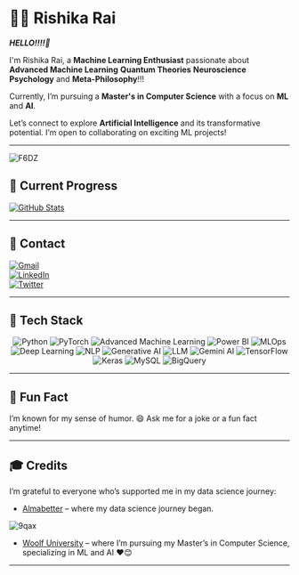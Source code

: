 <!--- Hi there! 👋 I'm Rishika Rai, a passionate Data Scientist and ML Engineer. Let's connect and collaborate! -->

<!--- Hi there! 👋 I'm Rishika Rai, a passionate Data Scientist and ML Engineer. Let's connect and collaborate! -->

# 👩‍💻 Rishika Rai

***HELLO!!!!🙌***

I'm Rishika Rai, a **Machine Learning Enthusiast** passionate about **Advanced Machine Learning**   **Quantum Theories**   **Neuroscience**   **Psychology** and **Meta-Philosophy**!!!
 
Currently, I’m pursuing a **Master's in Computer Science** with a focus on **ML** and **AI**.

Let’s connect to explore **Artificial Intelligence** and its transformative potential. I’m open to collaborating on exciting ML projects!

---

![F6DZ](https://github.com/user-attachments/assets/4b59bde5-5dc9-4f04-ac23-319e0afd6001)

## 🌱 Current Progress
[![GitHub Stats](https://github-readme-stats.vercel.app/api?username=Rishika70&show_icons=true&theme=radical)](https://github.com/Rishika70)

---

## 📧 Contact

[![Gmail](https://img.shields.io/badge/Email-rishikarai70%40gmail.com-red)](mailto:rishikarai4488@gmail.com)  
[![LinkedIn](https://img.shields.io/badge/LinkedIn-Rishika%20Rai-blue)](https://www.linkedin.com/in/rishika-rai-058520149/)  
[![Twitter](https://img.shields.io/badge/Twitter-rishikarai70-blue)](https://twitter.com/rishikarai70)

---

## 🚀 Tech Stack

<div align="center">
    <img src="https://img.shields.io/badge/-Python-yellow?style=flat&logo=python&logoColor=white" alt="Python" />
    <img src="https://img.shields.io/badge/-PyTorch-yellow?style=flat&logo=pytorch&logoColor=white" alt="PyTorch" />
    <img src="https://img.shields.io/badge/-Advanced%20Machine%20Learning-blue?style=flat" alt="Advanced Machine Learning" />
    <img src="https://img.shields.io/badge/-Power%20BI-yellow?style=flat&logo=microsoft-power-bi&logoColor=white" alt="Power BI" />
    <img src="https://img.shields.io/badge/-MLOps-green?style=flat" alt="MLOps" />
    <img src="https://img.shields.io/badge/-Deep%20Learning-red?style=flat&logo=tensorflow&logoColor=white" alt="Deep Learning" />
    <img src="https://img.shields.io/badge/-NLP-red?style=flat&logo=natural-language-processing&logoColor=white" alt="NLP" />
    <img src="https://img.shields.io/badge/-Generative%20AI-red?style=flat" alt="Generative AI" />
    <img src="https://img.shields.io/badge/-LLM-blue?style=flat" alt="LLM" />
    <img src="https://img.shields.io/badge/-Gemini%20AI-blue?style=flat" alt="Gemini AI" />
    <img src="https://img.shields.io/badge/-TensorFlow-orange?style=flat&logo=tensorflow&logoColor=white" alt="TensorFlow" />
    <img src="https://img.shields.io/badge/-Keras-orange?style=flat&logo=keras&logoColor=white" alt="Keras" />
    <img src="https://img.shields.io/badge/-MySQL-blue?style=flat&logo=mysql&logoColor=white" alt="MySQL" />
    <img src="https://img.shields.io/badge/-BigQuery-blue?style=flat&logo=google-cloud&logoColor=white" alt="BigQuery" />
</div>

---

## 🌟 Fun Fact
I’m known for my sense of humor. 😄 Ask me for a joke or a fun fact anytime!

---

## 🎓 Credits
I’m grateful to everyone who’s supported me in my data science journey:
- [Almabetter](https://www.almabetter.com/) – where my data science journey began.

 ![9qax](https://github.com/user-attachments/assets/e90a17fb-cf83-4ca1-8163-505a1a32faf3)
 
- [Woolf University](https://woolf.university/) – where I’m pursuing my Master’s in Computer Science, specializing in ML and AI ❤️😊  

---






